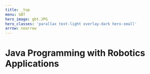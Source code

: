 ```yaml
---
title: _top
menu: GBT
hero_image: gbt.JPG
hero_classes: 'parallax text-light overlay-dark hero-small'
arrow: noarrow
---
```


# **Java Programming with Robotics Applications**
